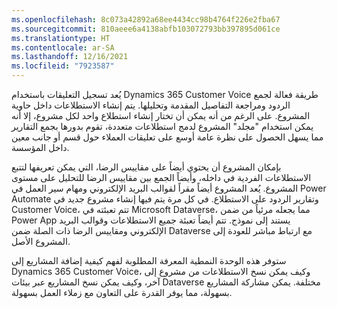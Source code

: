```yaml
---
ms.openlocfilehash: 8c073a42892a68ee4434cc98b4764f226e2fba67
ms.sourcegitcommit: 810aeee6a4138abfb103072793bb397895d061ce
ms.translationtype: HT
ms.contentlocale: ar-SA
ms.lasthandoff: 12/16/2021
ms.locfileid: "7923587"
---
```

يُعد تسجيل التعليقات باستخدام Dynamics 365 Customer Voice طريقة فعالة لجمع الردود ومراجعة التفاصيل المقدمة وتحليلها. يتم إنشاء الاستطلاعات داخل حاوية المشروع. على الرغم من أنه يمكن أن تختار إنشاء استطلاع واحد لكل مشروع، إلا أنه يمكن استخدام "مجلد" المشروع لدمج استطلاعات متعددة، تقوم بدورها بجمع التقارير مما يسهل الحصول على نظرة عامة أوسع على تعليقات العملاء حول قسم أو جانب معين داخل المؤسسة.

بإمكان المشروع أن يحتوي أيضاً على مقاييس الرضا، التي يمكن تعريفها لتتبع الاستطلاعات الفردية في داخله، وأيضاً الجمع بين مقاييس الرضا للتحليل على مستوى المشروع. يُعد المشروع أيضاً مقراً لقوالب البريد الإلكتروني ومهام سير العمل في Power Automate وتقارير الردود على الاستطلاع. في كل مرة يتم فيها إنشاء مشروع جديد في Customer Voice، تتم تعبئته في Microsoft Dataverse، مما يجعله مرئياً من ضمن Power App يستند إلى نموذج. تتم أيضاً تعبئة جميع الاستطلاعات وقوالب البريد الإلكتروني ومقاييس الرضا ذات الصلة ضمن Dataverse مع ارتباط مباشر للعودة إلى المشروع الأصل.

ستوفر هذه الوحدة النمطية المعرفة المطلوبة لفهم كيفية إضافة المشاريع إلى Dynamics 365 Customer Voice، وكيف يمكن نسخ الاستطلاعات من مشروع إلى آخر، وكيف يمكن نسخ المشاريع عبر بيئات Dataverse مختلفة. يمكن مشاركة المشاريع بسهولة، مما يوفر القدرة على التعاون مع زملاء العمل بسهولة.
